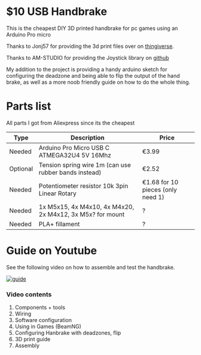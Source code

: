 # $10 USB Handbrake

This is the cheapest DIY 3D printed handbrake for pc games using an Arduino Pro micro

Thanks to Jonj57 for providing the 3d print files over on [thingiverse](https://www.thingiverse.com/thing:5213117).

Thanks to AM-STUDIO for providing the Joystick library on [github](https://github.com/AM-STUDIO/Analog-E-Brake/tree/master/Joystick)

My addition to the project is providing a handy arduino sketch for configuring the deadzone and being able to flip the output of the hand brake, as well as a more noob friendly guide on how to do the whole thing.

# Parts list

All parts I got from Aliexpress since its the cheapest

| **Type**    | **Description**                                             | **Price**                        |
|-------------|-------------------------------------------------------------|----------------------------------|
| Needed      | Arduino Pro Micro USB C ATMEGA32U4 5V 16Mhz                | €3.99                            |
| Optional    | Tension spring wire 1m (can use rubber bands instead)      | €2.52                            |
| Needed      | Potentiometer resistor 10k 3pin Linear Rotary               | €1.68 for 10 pieces (only need 1) |
| Needed      | 1x M5x15, 4x M4x10, 4x M4x20, 2x M4x12, 3x M5x? for mount | ?                                |
| Needed      | PLA+ fillament | ?                                |

# Guide on Youtube

See the following video on how to assemble and test the handbrake. 

[![guide](https://img.youtube.com/vi/Eo_is477bk0/0.jpg)](https://www.youtube.com/watch?v=Eo_is477bk0)

### Video contents

1. Components + tools
2. Wiring
3. Software configuration
4. Using in Games (BeamNG)
5. Configuring Hanbrake with deadzones, flip
6. 3D print guide
7. Assembly
